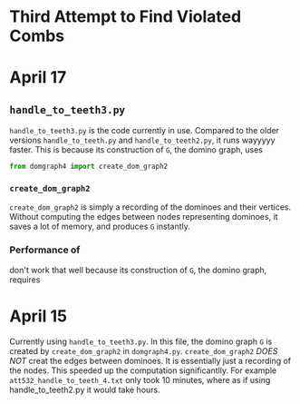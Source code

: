 # Third Attempt to Find Violated Combs

# April 17

## `handle_to_teeth3.py`
`handle_to_teeth3.py` is the code currently in use. Compared to the older versions `handle_to_teeth.py` and `handle_to_teeth2.py`, it runs wayyyyy faster. This is because  its construction of `G`, the domino graph, uses 

```python
from domgraph4 import create_dom_graph2 
``` 
### `create_dom_graph2`
`create_dom_graph2` is simply a recording of the dominoes and their vertices. Without computing the edges between nodes representing dominoes, it saves a lot of memory, and produces `G` instantly.

### Performance of   

  

 don't work that well because its construction of `G`, the domino graph, requires 




# April 15
Currently using `handle_to_teeth3.py`. In this file, the domino graph `G` is created by `create_dom_graph2` in `domgraph4.py`. `create_dom_graph2` *DOES NOT* creat the edges between dominoes. It is essentially just a recording of the nodes. This speeded up the computation significantlly.  For example `att532_handle_to_teeth_4.txt` only took 10 minutes, where as if using handle_to_teeth2.py it would take hours. 


